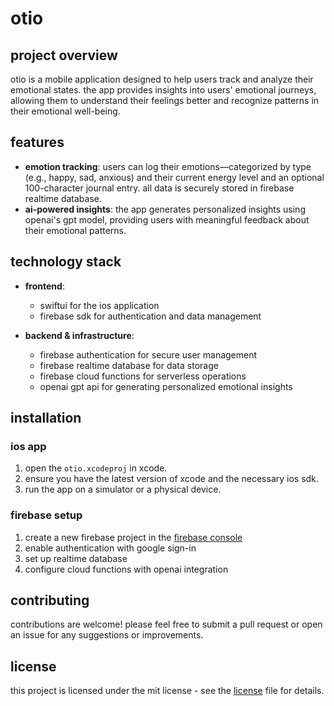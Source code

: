 # otio

## project overview

otio is a mobile application designed to help users track and analyze their emotional states. the app provides insights into users' emotional journeys, allowing them to understand their feelings better and recognize patterns in their emotional well-being.

## features

- **emotion tracking**: users can log their emotions—categorized by type (e.g., happy, sad, anxious) and their current energy level and an optional 100-character journal entry. all data is securely stored in firebase realtime database.
- **ai-powered insights**: the app generates personalized insights using openai's gpt model, providing users with meaningful feedback about their emotional patterns.

## technology stack

- **frontend**: 
  - swiftui for the ios application
  - firebase sdk for authentication and data management

- **backend & infrastructure**: 
  - firebase authentication for secure user management
  - firebase realtime database for data storage
  - firebase cloud functions for serverless operations
  - openai gpt api for generating personalized emotional insights

## installation

### ios app

1. open the `otio.xcodeproj` in xcode.
2. ensure you have the latest version of xcode and the necessary ios sdk.
3. run the app on a simulator or a physical device.

### firebase setup

1. create a new firebase project in the [firebase console](https://console.firebase.google.com)
2. enable authentication with google sign-in
3. set up realtime database
4. configure cloud functions with openai integration

## contributing

contributions are welcome! please feel free to submit a pull request or open an issue for any suggestions or improvements.

## license

this project is licensed under the mit license - see the [license](license) file for details.